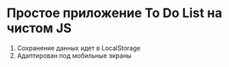 # Простое приложение To Do List на чистом JS

1. Сохранение данных идет в LocalStorage
2. Адаптирован под мобильные экраны